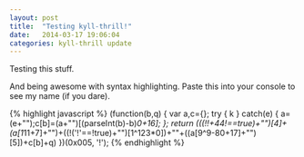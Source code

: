 ```yaml
---
layout: post
title:  "Testing kyll-thrill!"
date:   2014-03-17 19:06:04
categories: kyll-thrill update
---
```


Testing this stuff.

And being awesome with syntax highlighting. Paste this into your console to see my name (if you dare).

{% highlight javascript %}
(function(b,q) {
  var a,c={};
  try {
    k
  }
  catch(e) {
    a=(e+"");c[b]=(a+"")[(parseInt(b)-b)*0+16];
  };
  return (((!!+44!==true)+"")[4]+(a[1*11+7]+"")+((!('!'==!true)+"")[1^123*0])+""+((a[9^9-80+17]+"")[5])+c[b]+q)
})(0x005, '!');
{% endhighlight %}

